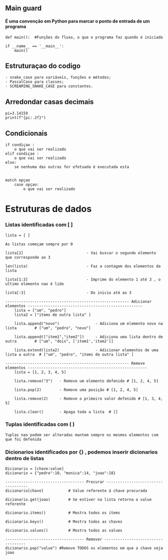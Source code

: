 ## Main guard
#### É uma convenção em Python para marcar o ponto de entrada de um programa

    def main():  #Funções do fluxo, o que o programa faz quando é iniciado

    if __name__ == '__main__': 
        main()

## Estruturaçao do codigo 
    - snake_case para variáveis, funções e métodos;
    - PascalCase para classes;
    - SCREAMING_SNAKE_CASE para constantes.


## Arredondar casas decimais
    pi=3.14159
    print(f"{pi:.2f}")


## Condicionais
    if condiçao :
        o que vai ser realizado
    elif condiçao :
        o que vai ser realizado 
    else:
        se nenhuma das outras for efetuada é executada esta
    

    match opçao
        case opçao:
            o que vai ser realizado 


# Estruturas de dados

### Listas identificadas com [ ]
    lista = [ ] 
    
    As listas começam sempre por 0
    
    lista[2]                            - Vai buscar o segundo elemento que corresponde ao 3  

    len(lista)                          - Faz a contagem dos elementos da lista  

    lista[1:3]                          - Imprime do elemento 1 até 3 , o ultimo elemento nao é lido 

    lista[:3]                           - Do inicio até ao 3

    ------------------------------------------------------- Adicionar elementos ---------------------------------------------------
        lista = ["um", "pedro"]
        lista2 = ["items de outra lista" ]

        lista.append("novo")                - Adiciona um elemento novo na lista        # ["um", "pedro", "novo"]
    
        lista.append(["item1","item2"])     - Adiciona uma lista dentro de outra        # ["um", "dois", ['item1','item2']]
    
        lista.extend(lista2)                - Adicionar elementos de uma lista a outra  # ["um", "pedro", "items de outra lista" ]
    
    ------------------------------------------------------- Remove elementos -----------------------------------------------------
        lista = [1, 2, 3, 4, 5]

        lista.remove("3")   - Remove um elemento defenido # [1, 2, 4, 5]

        lista.pop(2)        - Remove uma posição # [1, 2, 4, 5]
        
        lista.remove(2)     - Remove o primeiro valor defenido # [1, 3, 4, 5] 

        lista.clear()       - Apaga toda a lista  # [] 
### Tuplas identificadas com ( )
    Tuplas nao podem ser alteradas mantem sempre os mesmos elementos com que foi defenida

### Dicionarios identificados por {} , podemos inserir dicionarios dentro de listas
    Dicionario = [chave:value]
    dicionario = {"pedro":10, "monica":14, "joao":18} 

    ----------------------------------- Procurar -----------------------------------   
    dicionario[chave]           # Value referente á chave procurada

    dicionario.get(joao)        # Se estiver na lista retorna o value referente

    dicionario.items()          # Mostra todos os items 
    
    dicionario.keys()           # Mostra todos as chaves 

    dicionario.values()         # Mostra todos as values 

    ----------------------------------- Remover -----------------------------------  
    dicionario.pop("value") #Remove TODOS os elementos em que a chave seja joao